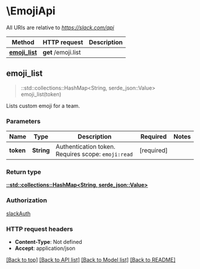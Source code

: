 # \EmojiApi

All URIs are relative to *https://slack.com/api*

Method | HTTP request | Description
------------- | ------------- | -------------
[**emoji_list**](EmojiApi.md#emoji_list) | **get** /emoji.list | 



## emoji_list

> ::std::collections::HashMap<String, serde_json::Value> emoji_list(token)


Lists custom emoji for a team.

### Parameters


Name | Type | Description  | Required | Notes
------------- | ------------- | ------------- | ------------- | -------------
**token** | **String** | Authentication token. Requires scope: `emoji:read` | [required] |

### Return type

[**::std::collections::HashMap<String, serde_json::Value>**](serde_json::Value.md)

### Authorization

[slackAuth](../README.md#slackAuth)

### HTTP request headers

- **Content-Type**: Not defined
- **Accept**: application/json

[[Back to top]](#) [[Back to API list]](../README.md#documentation-for-api-endpoints) [[Back to Model list]](../README.md#documentation-for-models) [[Back to README]](../README.md)

